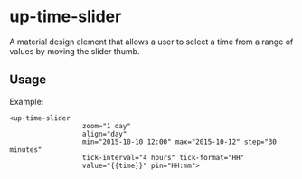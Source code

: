 # up-time-slider

A material design element that allows a user to select a time from a range of values by moving the slider thumb.

## Usage

Example:

    <up-time-slider
                      zoom="1 day"
                      align="day"
                      min="2015-10-10 12:00" max="2015-10-12" step="30 minutes"
                      tick-interval="4 hours" tick-format="HH"
                      value="{{time}}" pin="HH:mm">

